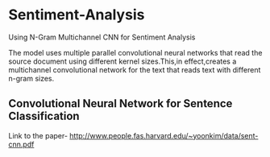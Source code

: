 # Sentiment-Analysis
Using N-Gram Multichannel CNN for Sentiment Analysis 

The model uses multiple parallel convolutional neural networks that read the source document using different kernel sizes.This,in effect,creates a multichannel convolutional network for the text that reads text with different n-gram sizes.


## Convolutional Neural Network for Sentence Classification

Link to the paper- http://www.people.fas.harvard.edu/~yoonkim/data/sent-cnn.pdf